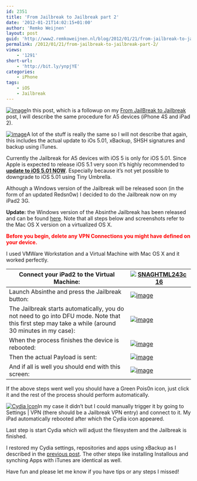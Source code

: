 ```yaml
---
id: 2351
title: 'From Jailbreak to Jailbreak part 2'
date: '2012-01-21T14:02:15+01:00'
author: 'Remko Weijnen'
layout: post
guid: 'http://www2.remkoweijnen.nl/blog/2012/01/21/from-jailbreak-to-jailbreak-part-2/'
permalink: /2012/01/21/from-jailbreak-to-jailbreak-part-2/
views:
    - '1291'
short-url:
    - 'http://bit.ly/ynpjYE'
categories:
    - iPhone
tags:
    - iOS
    - Jailbreak
---
```


[![image](http://www.peppercrew.nl/wp-content/uploads/2012/01/image_thumb19.png "image")](http://www.peppercrew.nl/wp-content/uploads/2012/01/image19.png)In this post, which is a followup on my [From JailBreak to Jailbreak](http://192.168.40.25:8081/2012/01/04/from-jailbreak-to-jailbreak/) post, I will describe the same procedure for A5 devices (iPhone 4S and iPad 2).

[![image](http://192.168.40.25:8081/wp-content/uploads/2012/01/image_thumb15.png "image")](http://192.168.40.25:8081/wp-content/uploads/2012/01/image15.png)A lot of the stuff is really the same so I will not describe that again, this includes the actual update to iOs 5.01, xBackup, SHSH signatures and backup using iTunes.

Currently the Jailbreak for A5 devices with iOS 5 is only for iOS 5.01. Since Apple is expected to release iOS 5.1 very soon it’s highly recommended to **<span style="text-decoration: underline;">[update to iOS 5.01 NOW](http://www.peppercrew.nl/index.php/2012/01/update-your-a5-devies-to-ios-5-01-now/)</span>**. Especially because it’s not yet possible to downgrade to iOS 5.01 using Tiny Umbrella.

Although a Windows version of the Jailbreak will be released soon (in the form of an updated Redsn0w) I decided to do the Jailbreak now on my iPad2 3G.

**Update:** the Windows version of the Absinthe Jailbreak has been released and can be found [here](http://cache.greenpois0n.com/dl/absinthe-win-0.2.zip). Note that all steps below and screenshots refer to the Mac OS X version on a virtualized OS X.

**<span style="color: #ff0000;">Before you begin, delete any VPN Connections you might have defined on your device.</span>**

I used VMWare Workstation and a Virtual Machine with Mac OS X and it worked perfectly.

| Connect your iPad2 to the Virtual Machine: | [![SNAGHTML243c16](http://192.168.40.25:8081/wp-content/uploads/2012/01/SNAGHTML243c16_thumb.png "SNAGHTML243c16")](http://192.168.40.25:8081/wp-content/uploads/2012/01/SNAGHTML243c16.png) |
|---|---|
| Launch Absinthe and press the Jailbreak button: | [![image](http://192.168.40.25:8081/wp-content/uploads/2012/01/image_thumb16.png "image")](http://192.168.40.25:8081/wp-content/uploads/2012/01/image16.png) |
| The Jailbreak starts automatically, you do not need to go into DFU mode. Note that this first step may take a while (around 30 minutes in my case): | [![image](http://192.168.40.25:8081/wp-content/uploads/2012/01/image_thumb17.png "image")](http://192.168.40.25:8081/wp-content/uploads/2012/01/image17.png) |
| When the process finishes the device is rebooted: | [![image](http://192.168.40.25:8081/wp-content/uploads/2012/01/image_thumb18.png "image")](http://192.168.40.25:8081/wp-content/uploads/2012/01/image18.png) |
| Then the actual Payload is sent: | [![image](http://192.168.40.25:8081/wp-content/uploads/2012/01/image_thumb19.png "image")](http://192.168.40.25:8081/wp-content/uploads/2012/01/image19.png) |
| And if all is well you should end with this screen: | [![image](http://192.168.40.25:8081/wp-content/uploads/2012/01/image_thumb20.png "image")](http://192.168.40.25:8081/wp-content/uploads/2012/01/image20.png) |

If the above steps went well you should have a Green Pois0n icon, just click it and the rest of the process should perform automatically.

[![Cydia Icon](http://192.168.40.25:8081/wp-content/uploads/2012/01/image_thumb2.png "Cydia Icon")](http://192.168.40.25:8081/wp-content/uploads/2012/01/image2.png)In my case it didn’t but I could manually trigger it by going to Settings | VPN (there should be a Jailbreak VPN entry) and connect to it. My iPad automatically rebooted after which the Cydia icon appeared.

Last step is start Cydia which will adjust the filesystem and the Jailbreak is finished.

I restored my Cydia settings, repositories and apps using xBackup as I described in the [previous post](http://192.168.40.25:8081/2012/01/04/from-jailbreak-to-jailbreak/). The other steps like installing Installous and synching Apps with iTunes are identical as well.

Have fun and please let me know if you have tips or any steps I missed!